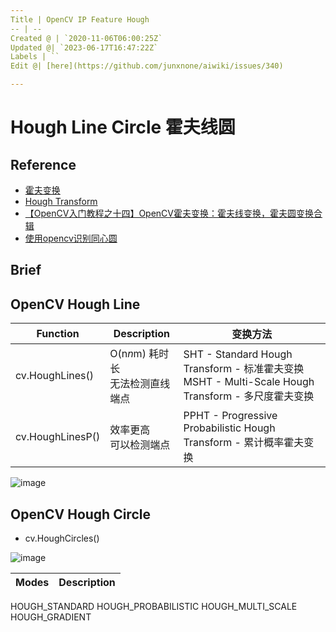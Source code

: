 ```yaml
---
Title | OpenCV IP Feature Hough
-- | --
Created @ | `2020-11-06T06:00:25Z`
Updated @| `2023-06-17T16:47:22Z`
Labels | ``
Edit @| [here](https://github.com/junxnone/aiwiki/issues/340)

---
```

# Hough  Line Circle 霍夫线圆

## Reference
- [霍夫变换](https://www.cnblogs.com/php-rearch/p/6760683.html)
- [Hough Transform](http://homepages.inf.ed.ac.uk/rbf/HIPR2/hough.htm)
- [【OpenCV入门教程之十四】OpenCV霍夫变换：霍夫线变换，霍夫圆变换合辑](https://blog.csdn.net/poem_qianmo/article/details/26977557/)
- [使用opencv识别同心圆](https://blog.csdn.net/u011853479/article/details/50405793)

## Brief

## OpenCV Hough Line

Function |  Description | 变换方法
-- | -- | -- 
cv.HoughLines() | O(n*n*m) 耗时长<br>无法检测直线端点 | SHT - Standard Hough Transform - 标准霍夫变换<br>MSHT - Multi-Scale Hough Transform - 多尺度霍夫变换
cv.HoughLinesP() | 效率更高 <br>可以检测端点 | PPHT - Progressive Probabilistic Hough Transform - 累计概率霍夫变换 


![image](https://user-images.githubusercontent.com/2216970/98335293-a8166300-203f-11eb-9d14-b65449474d47.png)


## OpenCV Hough Circle

- cv.HoughCircles() 

![image](https://user-images.githubusercontent.com/2216970/98337072-0133c600-2043-11eb-8d92-c41b1ee24381.png)


Modes | Description
-- | --
HOUGH_STANDARD 
HOUGH_PROBABILISTIC 
HOUGH_MULTI_SCALE
HOUGH_GRADIENT 
